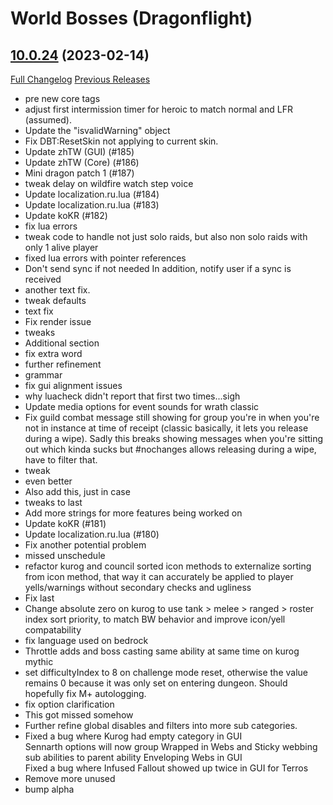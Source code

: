 # <DBM> World Bosses (Dragonflight)

## [10.0.24](https://github.com/DeadlyBossMods/DBM-Retail/tree/10.0.24) (2023-02-14)
[Full Changelog](https://github.com/DeadlyBossMods/DBM-Retail/compare/10.0.23...10.0.24) [Previous Releases](https://github.com/DeadlyBossMods/DBM-Retail/releases)

- pre new core tags  
- adjust first intermission timer for heroic to match normal and LFR (assumed).  
- Update the \"isvalidWarning\" object  
- Fix DBT:ResetSkin not applying to current skin.  
- Update zhTW (GUI) (#185)  
- Update zhTW (Core) (#186)  
- Mini dragon patch 1 (#187)  
- tweak delay on wildfire watch step voice  
- Update localization.ru.lua (#184)  
- Update localization.ru.lua (#183)  
- Update koKR (#182)  
- fix lua errors  
- tweak code to handle not just solo raids, but also non solo raids with only 1 alive player  
- fixed lua errors with pointer references  
- Don't send sync if not needed In addition, notify user if a sync is received  
- another text fix.  
- tweak defaults  
- text fix  
- Fix render issue  
- tweaks  
- Additional section  
- fix extra word  
- further refinement  
- grammar  
- fix gui alignment issues  
- why luacheck didn't report that first two times...sigh  
- Update media options for event sounds for wrath classic  
- Fix guild combat message still showing for group you're in when you're not in instance at time of receipt (classic basically, it lets you release during a wipe). Sadly this breaks showing messages when you're sitting out which kinda sucks but #nochanges allows releasing during a wipe, have to filter that.  
- tweak  
- even better  
- Also add this, just in case  
- tweaks to last  
- Add more strings for more features being worked on  
- Update koKR (#181)  
- Update localization.ru.lua (#180)  
- Fix another potential problem  
- missed unschedule  
- refactor kurog and council sorted icon methods to externalize sorting from icon method, that way it can accurately be applied to player yells/warnings without secondary checks and ugliness  
- Fix last  
- Change absolute zero on kurog to use tank > melee > ranged > roster index sort priority, to match BW behavior and improve icon/yell compatability  
- fix language used on bedrock  
- Throttle adds and boss casting same ability at same time on kurog mythic  
- set difficultyIndex to 8 on challenge mode reset, otherwise the value remains 0 because it was only set on entering dungeon. Should hopefully fix M+ autologging.  
- fix option clarification  
- This got missed somehow  
- Further refine global disables and filters into more sub categories.  
- Fixed a bug where Kurog had empty category in GUI  
    Sennarth options will now group Wrapped in Webs and Sticky webbing sub abilities to parent ability Enveloping Webs in GUI  
    Fixed a bug where Infused Fallout showed up twice in GUI for Terros  
- Remove more unused  
- bump alpha  
